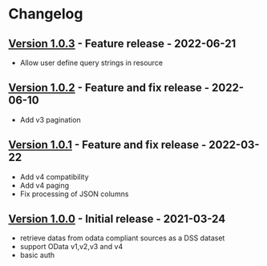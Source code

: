 # Changelog

## [Version 1.0.3](https://github.com/dataiku/dss-plugin-odata/releases/tag/v1.0.3) - Feature release - 2022-06-21

- Allow user define query strings in resource

## [Version 1.0.2](https://github.com/dataiku/dss-plugin-odata/releases/tag/v1.0.2) - Feature and fix release - 2022-06-10

- Add v3 pagination

## [Version 1.0.1](https://github.com/dataiku/dss-plugin-odata/releases/tag/v1.0.1) - Feature and fix release - 2022-03-22

- Add v4 compatibility
- Add v4 paging
- Fix processing of JSON columns

## [Version 1.0.0](https://github.com/dataiku/dss-plugin-odata/releases/tag/v1.0.0) - Initial release - 2021-03-24

- retrieve datas from odata compliant sources as a DSS dataset
- support OData v1,v2,v3 and v4
- basic auth
